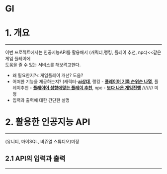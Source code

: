 # GI

# 1. 개요
* * *
이번 프로젝트에서는 인공지능API를 활용해서 (캐릭터,랭킹, 플레이 추천, npc)<<같은 게임 플레이에  
도움을 줄 수 있는 서비스를 해보려고한다. 

- 왜 필요한지?< 게임플레이 개선? 도움?
- 어떠한 기능을 제공하는지? (캐릭터-<u>**ai상대**</u>, 랭킹 - <u>**플레이어 기록 순위순 나열**</u>, 플레이추천 - <u>**플레이어 성향에맞는 플레이 추천**</u>,
   npc - <u>**보다 나은 게임진행**</u>   /////// 미정
- 입력과 출력에 대한 간단한 설명


# 2. 활용한 인공지능 API
*** 


(유니티, 마이SQL, 비쥬얼 스튜디오)미정
## 2.1 API의 입력과 출력
***
